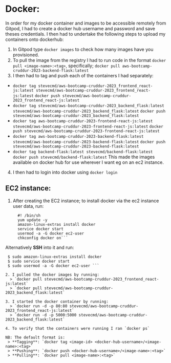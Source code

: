 # Docker:
In order for my docker container and images to be accessible remotely from Gitpod,
I had to create a docker hub username and password and save theses credentials. I then
had to undertake the following steps to upload my containers onto dockerhub:
1. In Gitpod type `docker images` to check how many images have you provisioned.
2. To pull the image from the registry I had to run code in the format `docker pull <image-name>:<tag>`, specifically;  `docker pull aws-bootcamp-cruddur-2023-backend-flask:latest`
3. I then had to tag and push each of the containers I had separately:
- `docker tag stevecmd/aws-bootcamp-cruddur-2023_frontend_react-js:latest stevecmd/aws-bootcamp-cruddur-2023_frontend_react-js:latest`
   `docker push stevecmd/aws-bootcamp-cruddur-2023_frontend_react-js:latest`
- `docker tag stevecmd/aws-bootcamp-cruddur-2023_backend_flask:latest stevecmd/aws-bootcamp-cruddur-2023_backend_flask:latest`
   `docker push stevecmd/aws-bootcamp-cruddur-2023_backend_flask:latest`
- `docker tag aws-bootcamp-cruddur-2023-frontend-react-js:latest stevecmd/aws-bootcamp-cruddur-2023-frontend-react-js:latest`
    `docker push stevecmd/aws-bootcamp-cruddur-2023-frontend-react-js:latest`
- `docker tag aws-bootcamp-cruddur-2023-backend-flask:latest stevecmd/aws-bootcamp-cruddur-2023-backend-flask:latest`
    `docker push stevecmd/aws-bootcamp-cruddur-2023-backend-flask:latest`
- `docker tag backend-flask:latest stevecmd/backend-flask:latest`
    `docker push stevecmd/backend-flask:latest`
This made the images available on docker hub for use wherever I want eg on an ec2 instance.
4. I then had to login into docker using `docker login`

## EC2 instance:
1. After creating the EC2 instance; to install docker via the ec2 instance user data, run: 
      ```
        #! /bin/sh
        yum update -y
        amazon-linux-extras install docker
        service docker start
        usermod -a -G docker ec2-user
        chkconfig docker on```
  
  Alternatively **SSH** into it and run:
  ``` $ sudo yum update -y
   $ sudo amazon-linux-extras install docker
   $ sudo service docker start
   $ sudo usermod -a -G docker ec2-user ```

2. I pulled the docker images by running:
    > `docker pull stevecmd/aws-bootcamp-cruddur-2023_frontend_react-js:latest`
    > `docker pull stevecmd/aws-bootcamp-cruddur-2023_backend_flask:latest`

3. I started the docker container by running:
    > `docker run -d -p 80:80 stevecmd/aws-bootcamp-cruddur-2023_frontend_react-js:latest`
    > `docker run -d -p 5000:5000 stevecmd/aws-bootcamp-cruddur-2023_backend_flask:latest`

4. To verify that the containers were running I ran `docker ps`

NB: The default format is: 
   > **Tagging**: `docker tag <image-id> <docker-hub-username>/<image-name>:<tag>`
   > **Pushing**: `docker push <docker-hub-username>/<image-name>:<tag>`
   > **Pulling**: `docker pull <image-name>:<tag>`